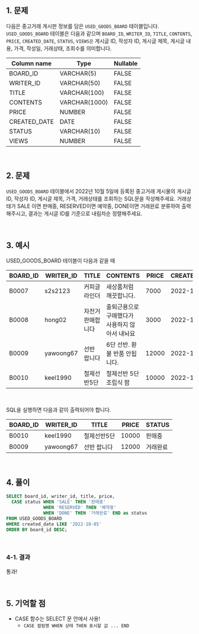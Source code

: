 ## 1. 문제

다음은 중고거래 게시판 정보를 담은 `USED_GOODS_BOARD` 테이블입니다. `USED_GOODS_BOARD` 테이블은 다음과 같으며 `BOARD_ID`, `WRITER_ID`, `TITLE`, `CONTENTS`, `PRICE`, `CREATED_DATE`, `STATUS`, `VIEWS은` 게시글 ID, 작성자 ID, 게시글 제목, 게시글 내용, 가격, 작성일, 거래상태, 조회수를 의미합니다.

|Column name|Type|Nullable|
|---|---|---|
|BOARD_ID|VARCHAR(5)|FALSE|
|WRITER_ID|VARCHAR(50)|FALSE|
|TITLE|VARCHAR(100)|FALSE|
|CONTENTS|VARCHAR(1000)|FALSE|
|PRICE|NUMBER|FALSE|
|CREATED_DATE|DATE|FALSE|
|STATUS|VARCHAR(10)|FALSE|
|VIEWS|NUMBER|FALSE|

<br>

## 2. 문제

`USED_GOODS_BOARD` 테이블에서 2022년 10월 5일에 등록된 중고거래 게시물의 게시글 ID, 작성자 ID, 게시글 제목, 가격, 거래상태를 조회하는 SQL문을 작성해주세요. 거래상태가 SALE 이면 판매중, RESERVED이면 예약중, DONE이면 거래완료 분류하여 출력해주시고, 결과는 게시글 ID를 기준으로 내림차순 정렬해주세요.

<br>

## 3. 예시

USED_GOODS_BOARD 테이블이 다음과 같을 때

|BOARD_ID|WRITER_ID|TITLE|CONTENTS|PRICE|CREATED_DATE|STATUS|VIEWS|
|---|---|---|---|---|---|---|---|
|B0007|s2s2123|커피글라인더|새상품처럼 깨끗합니다.|7000|2022-10-04|DONE|210|
|B0008|hong02|자전거 판매합니다|출퇴근용으로 구매했다가 사용하지 않아서 내놔요|3000|2022-10-02|DONE|121|
|B0009|yawoong67|선반 팝니다|6단 선반. 환불 반품 안됩니다.|12000|2022-10-05|DONE|202|
|B0010|keel1990|철제선반5단|철제선반 5단 조립식 팜|10000|2022-10-05|SALE|194|

<br>

SQL을 실행하면 다음과 같이 출력되어야 합니다.

|BOARD_ID|WRITER_ID|TITLE|PRICE|STATUS|
|---|---|---|---|---|
|B0010|keel1990|철제선반5단|10000|판매중|
|B0009|yawoong67|선반 팝니다|12000|거래완료|

<br>


## 4. 풀이

```sql
SELECT board_id, writer_id, title, price, 
  CASE status WHEN 'SALE' THEN '판매중'
              WHEN 'RESERVED' THEN '예약중'
              WHEN 'DONE' THEN '거래완료' END as status
FROM USED_GOODS_BOARD
WHERE created_date LIKE '2022-10-05'
ORDER BY board_id DESC;
```

<br>

### 4-1. 결과

통과!

<br>

## 5. 기억할 점

- CASE 함수는 SELECT 문 안에서 사용! 
    - `CASE 컬럼명 WHEN 상태 THEN 표시할 값 ... END`